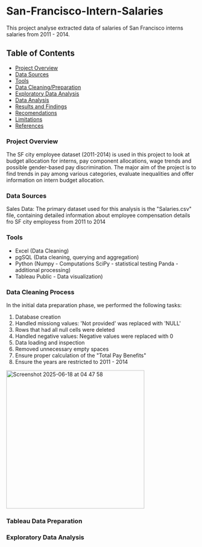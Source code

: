 # San-Francisco-Intern-Salaries
This project analyse extracted data of salaries of San Francisco interns salaries from 2011 - 2014.

## Table of Contents

- [Project Overview](#project-overview)
- [Data Sources](#data-sources)
- [Tools](#tools)
- [Data Cleaning/Preparation](#data-cleaning-process)
- [Exploratory Data Analysis](#exploratory-data-analysis)
- [Data Analysis](#data-analysis)
- [Results and Findings](#results-and-findings)
- [Recomendations](#recommendations)
- [Limitations](#limitations)
- [References](#references)


### Project Overview

The SF city employee dataset (2011-2014) is used in this project to look at budget allocation for interns, pay component allocations, wage trends and possible gender-based pay discrimination. The major aim of the project is to find trends in pay among various categories, evaluate inequalities and offer information on intern budget allocation.


### Data Sources

Sales Data: The primary dataset used for this analysis is the "Salaries.csv" file, containing detailed information about employee compensation details fro SF city employess from 2011 to 2014

### Tools

- Excel (Data Cleaning)
- pgSQL (Data cleaning, querying and aggregation)
- Python (Numpy - Computations
          SciPy - statistical testing
          Panda - additional processing)
- Tableau Public - Data visualization)

### Data Cleaning Process

In the initial data preparation phase, we performed the following tasks:
1. Database creation
2. Handled missiong values: 'Not provided' was replaced with 'NULL'
3. Rows that had all null cells were deleted
4. Handled negative values: Negative values were replaced with 0
5. Data loading and inspection
6. Removed unnecessary empty spaces
7. Ensure proper calculation of the "Total Pay Benefits"
8. Ensure the years are restricted to 2011 - 2014

<img width="366" alt="Screenshot 2025-06-18 at 04 47 58" src="https://github.com/user-attachments/assets/76aed1ea-7853-414e-bcd5-dfe381263f2d" />



### Tableau Data Preparation


### Exploratory Data Analysis







